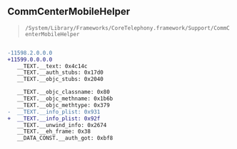 ## CommCenterMobileHelper

> `/System/Library/Frameworks/CoreTelephony.framework/Support/CommCenterMobileHelper`

```diff

-11598.2.0.0.0
+11599.0.0.0.0
   __TEXT.__text: 0x4c14c
   __TEXT.__auth_stubs: 0x17d0
   __TEXT.__objc_stubs: 0x2040

   __TEXT.__objc_classname: 0x80
   __TEXT.__objc_methname: 0x1b6b
   __TEXT.__objc_methtype: 0x379
-  __TEXT.__info_plist: 0x931
+  __TEXT.__info_plist: 0x92f
   __TEXT.__unwind_info: 0x2674
   __TEXT.__eh_frame: 0x38
   __DATA_CONST.__auth_got: 0xbf8

```
